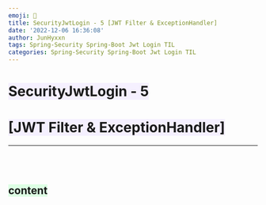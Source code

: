 ```yaml
---
emoji: 🔐
title: SecurityJwtLogin - 5 [JWT Filter & ExceptionHandler]
date: '2022-12-06 16:36:08'
author: JunHyxxn
tags: Spring-Security Spring-Boot Jwt Login TIL
categories: Spring-Security Spring-Boot Jwt Login TIL
---
```


# <span style="background-color: #f5f0ff">SecurityJwtLogin - 5</span>

# <span style="background-color: #f5f0ff">[JWT Filter & ExceptionHandler]</span>

---

<br><br>

## <span style='background-color: #ddffe4'>content</span>

<br>
